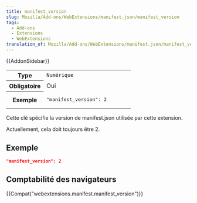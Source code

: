 ```yaml
---
title: manifest_version
slug: Mozilla/Add-ons/WebExtensions/manifest.json/manifest_version
tags:
  - Add-ons
  - Extensions
  - WebExtensions
translation_of: Mozilla/Add-ons/WebExtensions/manifest.json/manifest_version
---
```

{{AddonSidebar}}

<table class="standard-table">
  <tbody>
    <tr>
      <th scope="row" style="width: 30%">Type</th>
      <td><code>Numérique</code></td>
    </tr>
    <tr>
      <th scope="row">Obligatoire</th>
      <td>Oui</td>
    </tr>
    <tr>
      <th scope="row">Exemple</th>
      <td><pre class="brush: json">"manifest_version": 2</pre></td>
    </tr>
  </tbody>
</table>

Cette clé spécifie la version de manifest.json utilisée par cette extension.

Actuellement, cela doit toujours être 2.

## Exemple

```json
"manifest_version": 2
```

## Comptabilité des navigateurs

{{Compat("webextensions.manifest.manifest_version")}}
